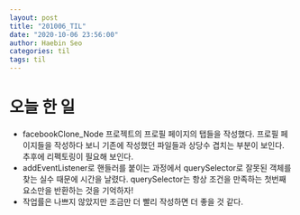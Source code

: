 ```yaml
---
layout: post
title: "201006_TIL"
date: "2020-10-06 23:56:00"
author: Haebin Seo
categories: til
tags: til
---
```

# 오늘 한 일

- facebookClone_Node 프로젝트의 프로필 페이지의 탭들을 작성했다. 프로필 페이지들을 작성하다 보니 기존에 작성했던 파일들과 상당수 겹치는 부분이 보인다. 추후에 리펙토링이 필요해 보인다.
- addEventListener로 핸들러를 붙이는 과정에서 querySelector로 잘못된 객체를 찾는 실수 때문에 시간을 날렸다. querySelector는 항상 조건을 만족하는 첫번째 요소만을 반환하는 것을 기억하자!
- 작업률은 나쁘지 않았지만 조금만 더 빨리 작성하면 더 좋을 것 같다.